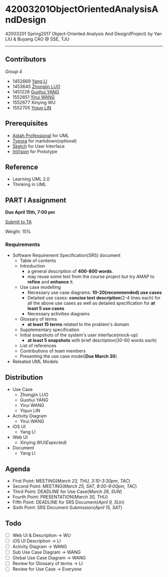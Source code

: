 # 42003201ObjectOrientedAnalysisAndDesign
42003201 Spring2017 Object-Oriented Analysis And Design(Project) by Yan LIU & Buyang CAO @ SSE, TJU

------

## Contributors

*Group 4*

- 1452669 [Yang LI](https://github.com/zjzsliyang)
- 1453645 [Zhongjin LUO](https://github.com/tjluozhongjin)
- 1451228 [Guohui YANG](https://github.com/Yghifi)
- 1552651 [Yirui WANG](https://github.com/Charon0622)
- 1552677 Xinying WU
- 1552705 [Yiqun LIN](https://github.com/lyqun)

## Prerequisites

- [Astah Professional](http://astah.net/editions/professional) for UML
- [Typora](https://typora.io/) for markdown(optional)
- [Sketch](https://www.sketchapp.com/) for User Interface
- [InVision](https://www.invisionapp.com/) for Prototype

## Reference

- Learning UML 2.0
- Thinking in UML

## PART I Assignment

**Due April 15th, 7:00 pm**

[Submit to TA](mailto:13122362186@163.com)

Weight: 15%

### Requirements

- Software Requirement Specification(SRS) document
  - Table of contents
  - Introduction
    - a general description of **400-800 words**.
    - may reuse some text from the course project but try AMAP to **refine** and **enhance** it.
  - Use case modelling
    - Necessary use case diagrams: **10-20(recommended) use cases**
    - Detailed use cases: **concise text description**(2-4 lines each) for all the above use cases as well as detailed specification for **at least 5 use cases**
    - Necessary activities diagrams
  - Glossary of terms
    - **at least 15 terms** related to the problem's domain
  - Supplementary specification
  - Initial snapshots of the system's user interface(mock-up)
    - **at least 5 snapshots** with brief desctiption(30-60 words each)
  - List of references
  - Contributions of team members
  - Presenting the use case model(**Due March 30**)
- Releated UML Models

## Distribution

- Use Case
  - Zhongjin LUO
  - Guohui YANG
  - Yirui WANG
  - Yiqun LIN
- Activity Diagram
  - Yirui WANG
- iOS UI
  - Yang LI
- Web UI
  - Xinying WU(*Expected*)
- Document
  - Yang LI

## Agenda

- First Point: MEETING(*March 23, THU, 3:10-3:30pm, TAC*)
- Second Point: MEETING(*March 25, SAT, 8:00-9:00pm, TAC*)
- Third Point: DEADLINE for Use Case(*March 26, SUN*)
- Fourth Point: PRESENTATION(*March 30, THU*)
- Fifth Point: DEADLINE for SRS Document(*April 9, SUn*)
- Sixth Point: SRS Document Submission(*April 15, SAT*)


## Todo

- [ ] Web UI & Description -> WU 
- [ ] iOS UI Description -> LI
- [ ] Activity Diagram -> WANG
- [ ] Sub Use Case Diagram -> WANG
- [ ] Global Use Case Diagram -> WANG
- [ ] Review for Glossary of terms -> LI
- [ ] Review for Use Case -> Everyone